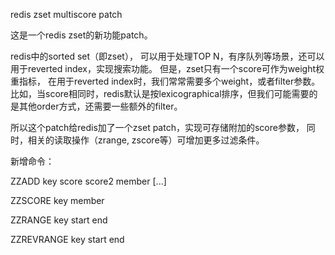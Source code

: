 redis zset multiscore patch

这是一个redis zset的新功能patch。

  redis中的sorted set（即zset）， 可以用于处理TOP N，有序队列等场景，还可以用于reverted index，实现搜索功能。 但是，zset只有一个score可作为weight权重指标， 在用于reverted index时，我们常常需要多个weight，或者filter参数。 比如，当score相同时，redis默认是按lexicographical排序，但我们可能需要的是其他order方式，还需要一些额外的filter。 

  所以这个patch给redis加了一个zset patch，实现可存储附加的score参数， 同时，相关的读取操作（zrange, zscore等）可增加更多过滤条件。

新增命令：

ZZADD key score score2 member [...]

ZZSCORE key member

ZZRANGE key start end

ZZREVRANGE key start end
